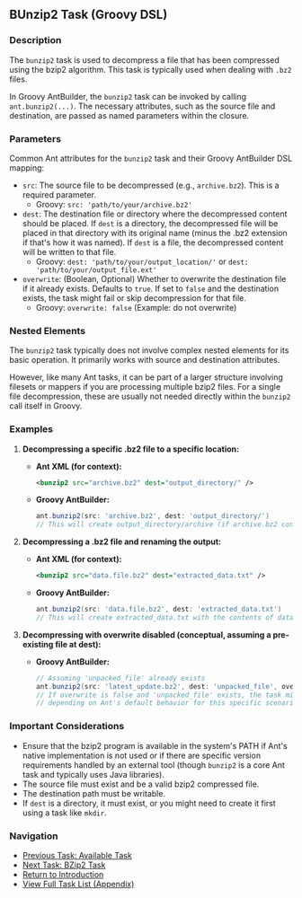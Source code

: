 ## BUnzip2 Task (Groovy DSL)

### Description

The `bunzip2` task is used to decompress a file that has been compressed using the bzip2 algorithm. This task is typically used when dealing with `.bz2` files.

In Groovy AntBuilder, the `bunzip2` task can be invoked by calling `ant.bunzip2(...)`. The necessary attributes, such as the source file and destination, are passed as named parameters within the closure.

### Parameters

Common Ant attributes for the `bunzip2` task and their Groovy AntBuilder DSL mapping:

*   `src`: The source file to be decompressed (e.g., `archive.bz2`). This is a required parameter.
    *   Groovy: `src: 'path/to/your/archive.bz2'`
*   `dest`: The destination file or directory where the decompressed content should be placed. If `dest` is a directory, the decompressed file will be placed in that directory with its original name (minus the .bz2 extension if that's how it was named). If `dest` is a file, the decompressed content will be written to that file.
    *   Groovy: `dest: 'path/to/your/output_location/'` or `dest: 'path/to/your/output_file.ext'`
*   `overwrite`: (Boolean, Optional) Whether to overwrite the destination file if it already exists. Defaults to `true`. If set to `false` and the destination exists, the task might fail or skip decompression for that file.
    *   Groovy: `overwrite: false` (Example: do not overwrite)

### Nested Elements

The `bunzip2` task typically does not involve complex nested elements for its basic operation. It primarily works with source and destination attributes.

However, like many Ant tasks, it can be part of a larger structure involving filesets or mappers if you are processing multiple bzip2 files. For a single file decompression, these are usually not needed directly within the `bunzip2` call itself in Groovy.

### Examples

1.  **Decompressing a specific .bz2 file to a specific location:**

    *   **Ant XML (for context):**
        ```xml
        <bunzip2 src="archive.bz2" dest="output_directory/" />
        ```
    *   **Groovy AntBuilder:**
        ```groovy
        ant.bunzip2(src: 'archive.bz2', dest: 'output_directory/')
        // This will create output_directory/archive (if archive.bz2 contained 'archive')
        ```

2.  **Decompressing a .bz2 file and renaming the output:**

    *   **Ant XML (for context):**
        ```xml
        <bunzip2 src="data.file.bz2" dest="extracted_data.txt" />
        ```
    *   **Groovy AntBuilder:**
        ```groovy
        ant.bunzip2(src: 'data.file.bz2', dest: 'extracted_data.txt')
        // This will create extracted_data.txt with the contents of data.file.bz2
        ```

3.  **Decompressing with overwrite disabled (conceptual, assuming a pre-existing file at dest):**

    *   **Groovy AntBuilder:**
        ```groovy
        // Assuming 'unpacked_file' already exists
        ant.bunzip2(src: 'latest_update.bz2', dest: 'unpacked_file', overwrite: false)
        // If overwrite is false and 'unpacked_file' exists, the task might skip or error
        // depending on Ant's default behavior for this specific scenario (usually skip/fail).
        ```

### Important Considerations

*   Ensure that the bzip2 program is available in the system's PATH if Ant's native implementation is not used or if there are specific version requirements handled by an external tool (though `bunzip2` is a core Ant task and typically uses Java libraries).
*   The source file must exist and be a valid bzip2 compressed file.
*   The destination path must be writable.
*   If `dest` is a directory, it must exist, or you might need to create it first using a task like `mkdir`.

### Navigation

*   [Previous Task: Available Task](Available_Task_Groovy.md)
*   [Next Task: BZip2 Task](BZip2_Task_Groovy.md)
*   [Return to Introduction](00-Introduction_Groovy_Ant_Manual.md)
*   [View Full Task List (Appendix)](Appendix_A_Ant_XML_to_Groovy_Mapping.md)
